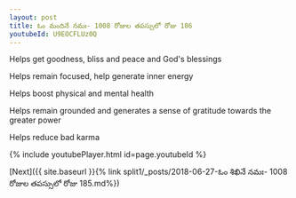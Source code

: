 ```yaml
---
layout: post
title: ఓం మందినే నమః- 1008 రోజుల తపస్సులో రోజు 186
youtubeId: U9EOCFLUz0Q
---
```

 
 
Helps get goodness, bliss and peace and God's blessings
 
Helps remain focused, help generate inner energy 
 
Helps boost physical and mental health 
 
Helps remain grounded and generates a sense of gratitude towards the greater power 
 
Helps reduce bad karma
 
 
 
 


{% include youtubePlayer.html id=page.youtubeId %}
 
[Next]({{ site.baseurl }}{% link  split1/_posts/2018-06-27-ఓం శిఖినే నమః- 1008 రోజుల తపస్సులో రోజు 185.md%})
 
